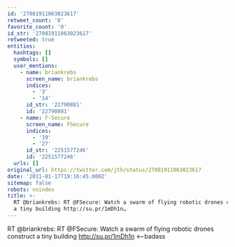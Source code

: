 ```yaml
---
id: '27081911063023617'
retweet_count: '0'
favorite_count: '0'
id_str: '27081911063023617'
retweeted: true
entities:
  hashtags: []
  symbols: []
  user_mentions:
    - name: briankrebs
      screen_name: briankrebs
      indices:
        - '3'
        - '14'
      id_str: '22790881'
      id: '22790881'
    - name: F-Secure
      screen_name: FSecure
      indices:
        - '19'
        - '27'
      id_str: '2251577246'
      id: '2251577246'
  urls: []
original_url: https://twitter.com/jth/status/27081911063023617
date: '2011-01-17T19:16:45.000Z'
sitemap: false
robots: noindex
title: >-
  RT @briankrebs: RT @FSecure: Watch a swarm of flying robotic drones construct
  a tiny building http://su.pr/1mDh1n…
---
```


RT @briankrebs: RT @FSecure: Watch a swarm of flying robotic drones construct a tiny building http://su.pr/1mDh1n &lt;--badass